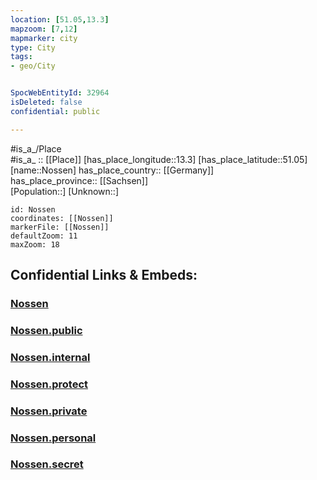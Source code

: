 ```yaml
---
location: [51.05,13.3] 
mapzoom: [7,12] 
mapmarker: city 
type: City
tags:
- geo/City


SpocWebEntityId: 32964
isDeleted: false
confidential: public

---
```

#is_a_/Place  
#is_a_ :: [[Place]] 
[has_place_longitude::13.3] 
[has_place_latitude::51.05] 
[name::Nossen] 
has_place_country:: [[Germany]]  
has_place_province:: [[Sachsen]]  
[Population::] 
[Unknown::] 


```leaflet
id: Nossen
coordinates: [[Nossen]] 
markerFile: [[Nossen]] 
defaultZoom: 11 
maxZoom: 18
```


## Confidential Links & Embeds: 

### [Nossen](/_Standards/Earth/Continent/Europe/Europe~Central/Germany/Germany~East/Sachsen/counties~Sachsen/Meißen/cities~Meißen/Nossen.md) 

### [Nossen.public](/_public/Earth/Continent/Europe/Europe~Central/Germany/Germany~East/Sachsen/counties~Sachsen/Meißen/cities~Meißen/Nossen.public.md) 

### [Nossen.internal](/_internal/Earth/Continent/Europe/Europe~Central/Germany/Germany~East/Sachsen/counties~Sachsen/Meißen/cities~Meißen/Nossen.internal.md) 

### [Nossen.protect](/_protect/Earth/Continent/Europe/Europe~Central/Germany/Germany~East/Sachsen/counties~Sachsen/Meißen/cities~Meißen/Nossen.protect.md) 

### [Nossen.private](/_private/Earth/Continent/Europe/Europe~Central/Germany/Germany~East/Sachsen/counties~Sachsen/Meißen/cities~Meißen/Nossen.private.md) 

### [Nossen.personal](/_personal/Earth/Continent/Europe/Europe~Central/Germany/Germany~East/Sachsen/counties~Sachsen/Meißen/cities~Meißen/Nossen.personal.md) 

### [Nossen.secret](/_secret/Earth/Continent/Europe/Europe~Central/Germany/Germany~East/Sachsen/counties~Sachsen/Meißen/cities~Meißen/Nossen.secret.md)

